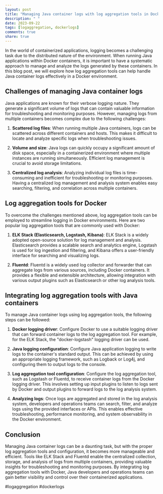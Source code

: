 ```yaml
---
layout: post
title: "Managing Java container logs with log aggregation tools in Docker"
description: " "
date: 2023-09-22
tags: [logaggregation, dockerlogs]
comments: true
share: true
---
```


In the world of containerized applications, logging becomes a challenging task due to the distributed nature of the environment. When running Java applications within Docker containers, it is important to have a systematic approach to manage and analyze the logs generated by these containers. In this blog post, we will explore how log aggregation tools can help handle Java container logs effectively in a Docker environment.

## Challenges of managing Java container logs

Java applications are known for their verbose logging nature. They generate a significant volume of logs that can contain valuable information for troubleshooting and monitoring purposes. However, managing logs from multiple containers becomes complex due to the following challenges:

1. **Scattered log files**: When running multiple Java containers, logs can be scattered across different containers and hosts. This makes it difficult to locate and analyze specific logs when troubleshooting issues.

2. **Volume and size**: Java logs can quickly occupy a significant amount of disk space, especially in a containerized environment where multiple instances are running simultaneously. Efficient log management is crucial to avoid storage limitations.

3. **Centralized log analysis**: Analyzing individual log files is time-consuming and inefficient for troubleshooting or monitoring purposes. Having a centralized log management and analysis system enables easy searching, filtering, and correlation across multiple containers.

## Log aggregation tools for Docker

To overcome the challenges mentioned above, log aggregation tools can be employed to streamline logging in Docker environments. Here are two popular log aggregation tools that are commonly used with Docker:

1. **ELK Stack (Elasticsearch, Logstash, Kibana)**: ELK Stack is a widely adopted open-source solution for log management and analysis. Elasticsearch provides a scalable search and analytics engine, Logstash is used for log ingestion and filtering, and Kibana offers a user-friendly interface for searching and visualizing logs.

2. **Fluentd**: Fluentd is a widely used log collector and forwarder that can aggregate logs from various sources, including Docker containers. It provides a flexible and extensible architecture, allowing integration with various output plugins such as Elasticsearch or other log analysis tools.

## Integrating log aggregation tools with Java containers

To manage Java container logs using log aggregation tools, the following steps can be followed:

1. **Docker logging driver**: Configure Docker to use a suitable logging driver that can forward container logs to the log aggregation tool. For example, for the ELK Stack, the "docker-logstash" logging driver can be used.

2. **Java logging configuration**: Configure Java application logging to write logs to the container's standard output. This can be achieved by using an appropriate logging framework, such as Logback or Log4j, and configuring them to output logs to the console.

3. **Log aggregation tool configuration**: Configure the log aggregation tool, such as Logstash or Fluentd, to receive container logs from the Docker logging driver. This involves setting up input plugins to listen to logs sent by Docker and output plugins to forward logs to the log analysis system.

4. **Analyzing logs**: Once logs are aggregated and stored in the log analysis system, developers and operations teams can search, filter, and analyze logs using the provided interfaces or APIs. This enables effective troubleshooting, performance monitoring, and system observability in the Docker environment.

## Conclusion

Managing Java container logs can be a daunting task, but with the proper log aggregation tools and configuration, it becomes more manageable and efficient. Tools like ELK Stack and Fluentd enable the centralized collection, storage, and analysis of logs from multiple containers, providing valuable insights for troubleshooting and monitoring purposes. By integrating log aggregation tools with Docker, Java developers and operations teams can gain better visibility and control over their containerized applications.

#logaggregation #dockerlogs